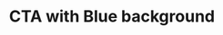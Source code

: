 ---
title: CTA with Blue background
category: Marketing
paid: true
isActive: true
ltr: {"preview":"function App() {\n    return (\n        <section className=\"py-28 relative bg-blue-600\">\n            <div className=\"relative z-10 max-w-screen-xl mx-auto px-4 md:text-center md:px-8\">\n                <div className=\"max-w-xl md:mx-auto\">\n                    <p className=\"text-white text-3xl font-semibold sm:text-4xl\">\n                        Build the future with us\n                    </p>\n                    <p className=\"text-blue-100 mt-3\">\n                        Duis aute irure dolor in reprehenderit in voluptate velit esse cillum dolore eu fugiat nulla pariatur excepteur sint occaecat cupidatat non proident.\n                    </p>\n                </div>\n                <div className=\"mt-4\">\n                    <a href=\"javascript:void(0)\" className=\"inline-block py-2 px-4 text-gray-800 font-medium bg-white duration-150 hover:bg-gray-100 active:bg-gray-200 rounded-full\">\n                        Get started\n                    </a>\n                </div>\n            </div>\n            <div className=\"absolute top-0 w-full h-full\" style={{ background: \"linear-gradient(268.24deg, rgba(59, 130, 246, 0.76) 50%, rgba(59, 130, 246, 0.545528) 80.61%, rgba(55, 48, 163, 0) 117.35%)\" }}></div>\n        </section>\n    )\n}","react":{"jsxCss":[],"jsxTail":[{"label":"App.jsx","code":"export default () => {\n    return (\n        <section className=\"py-28 relative bg-blue-600\">\n            <div className=\"relative z-10 max-w-screen-xl mx-auto px-4 md:text-center md:px-8\">\n                <div className=\"max-w-xl md:mx-auto\">\n                    <p className=\"text-white text-3xl font-semibold sm:text-4xl\">\n                        Build the future with us\n                    </p>\n                    <p className=\"text-blue-100 mt-3\">\n                        Duis aute irure dolor in reprehenderit in voluptate velit esse cillum dolore eu fugiat nulla pariatur excepteur sint occaecat cupidatat non proident.\n                    </p>\n                </div>\n                <div className=\"mt-4\">\n                    <a href=\"javascript:void(0)\" className=\"inline-block py-2 px-4 text-gray-800 font-medium bg-white duration-150 hover:bg-gray-100 active:bg-gray-200 rounded-full\">\n                        Get started\n                    </a>\n                </div>\n            </div>\n            <div className=\"absolute top-0 w-full h-full\" style={{ background: \"linear-gradient(268.24deg, rgba(59, 130, 246, 0.76) 50%, rgba(59, 130, 246, 0.545528) 80.61%, rgba(55, 48, 163, 0) 117.35%)\" }}></div>\n        </section>\n    )\n}"}]},"vue":{"vueTail":[],"vueCss":[]}}
rtl: {"react":{"jsxTail":[{"label":"App.jsx","code":"export default () => {\n    return (\n        <section className=\"py-28 relative bg-blue-600\">\n            <div className=\"relative z-10 max-w-screen-xl mx-auto px-4 md:text-center md:px-8\">\n                <div className=\"max-w-xl md:mx-auto\">\n                    <p className=\"text-white text-3xl font-semibold sm:text-4xl\">\n                        ابني المستقبل معنا\n                    </p>\n                    <p className=\"text-blue-100 mt-3\">\n                        هناك حقيقة مثبتة منذ زمن طويل وهي أن المحتوى المقروء لصفحة ما سيلهي القارئ عن التركيز على الشكل الخارجي للنص أو شكل توضع الفقرات في الصفحة التي يقرأها.\n                    </p>\n                </div>\n                <div className=\"mt-4\">\n                    <a href=\"javascript:void(0)\" className=\"inline-block py-2 px-4 text-gray-800 font-medium bg-white duration-150 hover:bg-gray-100 active:bg-gray-200 rounded-full\">\n                        دعنا نبدء\n                    </a>\n                </div>\n            </div>\n            <div className=\"absolute top-0 w-full h-full\" style={{ background: \"linear-gradient(268.24deg, rgba(59, 130, 246, 0.76) 50%, rgba(59, 130, 246, 0.545528) 80.61%, rgba(55, 48, 163, 0) 117.35%)\" }}></div>\n        </section>\n    )\n}"}],"jsxCss":[]},"vue":{"vueTail":[],"vueCss":[]},"preview":"function App() {\n    return (\n        <section className=\"py-28 relative bg-blue-600\">\n            <div className=\"relative z-10 max-w-screen-xl mx-auto px-4 md:text-center md:px-8\">\n                <div className=\"max-w-xl md:mx-auto\">\n                    <p className=\"text-white text-3xl font-semibold sm:text-4xl\">\n                      ابني المستقبل معنا\n                    </p>\n                    <p className=\"text-blue-100 mt-3\">\n                        هناك حقيقة مثبتة منذ زمن طويل وهي أن المحتوى المقروء لصفحة ما سيلهي القارئ عن التركيز على الشكل الخارجي للنص أو شكل توضع الفقرات في الصفحة التي يقرأها.\n                    </p>\n                </div>\n                <div className=\"mt-4\">\n                    <a href=\"javascript:void(0)\" className=\"inline-block py-2 px-4 text-gray-800 font-medium bg-white duration-150 hover:bg-gray-100 active:bg-gray-200 rounded-full\">\n                        دعنا نبدء\n                    </a>\n                </div>\n            </div>\n            <div className=\"absolute top-0 w-full h-full\" style={{ background: \"linear-gradient(268.24deg, rgba(59, 130, 246, 0.76) 50%, rgba(59, 130, 246, 0.545528) 80.61%, rgba(55, 48, 163, 0) 117.35%)\" }}></div>\n        </section>\n    )\n}"}
slug: /cta-sections
id: f4ef1e34-767a-4afe-8591-409aef4b3a69
created_at: 1670158948037
---